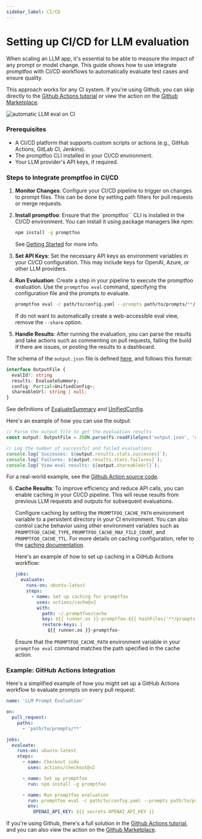 ```yaml
---
sidebar_label: CI/CD
---
```


# Setting up CI/CD for LLM evaluation

When scaling an LLM app, it's essential to be able to measure the impact of any prompt or model change. This guide shows how to use integrate promptfoo with CI/CD workflows to automatically evaluate test cases and ensure quality.

This approach works for any CI system. If you're using Github, you can skip directly to the [Github Actions tutorial](/docs/integrations/github-action) or view the action on the [Github Marketplace](https://github.com/marketplace/actions/test-llm-outputs).

![automatic LLM eval on CI](/img/docs/github-action-comment.png)

### Prerequisites

- A CI/CD platform that supports custom scripts or actions (e.g., GitHub Actions, GitLab CI, Jenkins).
- The promptfoo CLI installed in your CI/CD environment.
- Your LLM provider's API keys, if required.

### Steps to Integrate promptfoo in CI/CD

1. **Monitor Changes**: Configure your CI/CD pipeline to trigger on changes to prompt files. This can be done by setting path filters for pull requests or merge requests.

2. **Install promptfoo**: Ensure that the `promptfoo`` CLI is installed in the CI/CD environment. You can install it using package managers like npm:

   ```bash
   npm install -g promptfoo
   ```

   See [Getting Started](/docs/getting-started) for more info.

3. **Set API Keys**: Set the necessary API keys as environment variables in your CI/CD configuration. This may include keys for OpenAI, Azure, or other LLM providers.

4. **Run Evaluation**: Create a step in your pipeline to execute the promptfoo evaluation. Use the `promptfoo eval` command, specifying the configuration file and the prompts to evaluate.

   ```bash
   promptfoo eval -c path/to/config.yaml --prompts path/to/prompts/**/*.json --share -o output.json
   ```

   If do not want to automatically create a web-accessible eval view, remove the `--share` option.

5. **Handle Results**: After running the evaluation, you can parse the results and take actions such as commenting on pull requests, failing the build if there are issues, or posting the results to a dashboard.

The schema of the `output.json` file is defined [here](https://github.com/promptfoo/promptfoo/blob/da4fe137bcfd38ba7f6ac64a523537ebfbfe6ac1/src/types.ts#L498), and follows this format:

```typescript
interface OutputFile {
  evalId?: string
  results: EvaluateSummary;
  config: Partial<UnifiedConfig>;
  shareableUrl: string | null;
}
```

See definitions of [EvaluateSummary](https://promptfoo.dev/docs/configuration/reference/#evaluatesummary) and [UnifiedConfig](https://promptfoo.dev/docs/configuration/reference/#unifiedconfig).

Here's an example of how you can use the output:

```typescript
// Parse the output file to get the evaluation results
const output: OutputFile = JSON.parse(fs.readFileSync('output.json', 'utf8'));

// Log the number of successful and failed evaluations
console.log(`Successes: ${output.results.stats.successes}`);
console.log(`Failures: ${output.results.stats.failures}`);
console.log(`View eval results: ${output.shareableUrl}`);
```

For a real-world example, see the [Github Action source code](https://github.com/promptfoo/promptfoo-action/blob/2d7ef1972c406db5770779312962f615ed383d09/src/main.ts#L126-L143).

6. **Cache Results**: To improve efficiency and reduce API calls, you can enable caching in your CI/CD pipeline. This will reuse results from previous LLM requests and outputs for subsequent evaluations.

   Configure caching by setting the `PROMPTFOO_CACHE_PATH` environment variable to a persistent directory in your CI environment. You can also control cache behavior using other environment variables such as `PROMPTFOO_CACHE_TYPE`, `PROMPTFOO_CACHE_MAX_FILE_COUNT`, and `PROMPTFOO_CACHE_TTL`. For more details on caching configuration, refer to the [caching documentation](/docs/configuration/caching).

   Here's an example of how to set up caching in a GitHub Actions workflow:

   ```yml
   jobs:
     evaluate:
       runs-on: ubuntu-latest
       steps:
         - name: Set up caching for promptfoo
           uses: actions/cache@v2
           with:
             path: ~/.promptfoo/cache
             key: ${{ runner.os }}-promptfoo-${{ hashFiles('**/prompts/**') }}
             restore-keys: |
               ${{ runner.os }}-promptfoo-
   ```

   Ensure that the `PROMPTFOO_CACHE_PATH` environment variable in your `promptfoo eval` command matches the path specified in the cache action.

### Example: GitHub Actions Integration

Here's a simplified example of how you might set up a GitHub Actions workflow to evaluate prompts on every pull request:

```yml
name: 'LLM Prompt Evaluation'

on:
  pull_request:
    paths:
      - 'path/to/prompts/**'

jobs:
  evaluate:
    runs-on: ubuntu-latest
    steps:
      - name: Checkout code
        uses: actions/checkout@v2

      - name: Set up promptfoo
        run: npm install -g promptfoo

      - name: Run promptfoo evaluation
        run: promptfoo eval -c path/to/config.yaml --prompts path/to/prompts/**/*.json -o output.json
        env:
          OPENAI_API_KEY: ${{ secrets.OPENAI_API_KEY }}
```

If you're using Github, there's a full solution in the [Github Actions tutorial](/docs/integrations/github-action), and you can also view the action on the [Github Marketplace](https://github.com/marketplace/actions/test-llm-outputs).
